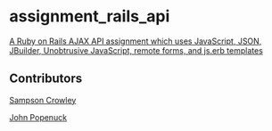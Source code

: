 assignment_rails_api
=====================

[A Ruby on Rails AJAX API assignment which uses JavaScript, JSON, JBuilder, Unobtrusive JavaScript, remote forms, and js.erb templates](http://www.vikingcodeschool.com)

## Contributors

[Sampson Crowley](https://github.com/SampsonCrowley)

[John Popenuck](https://github.com/popenuj)
